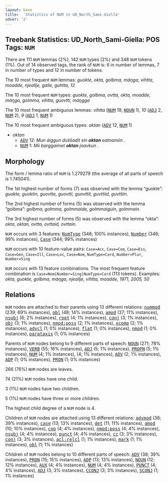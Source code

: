 ```yaml
---
layout: base
title:  'Statistics of NUM in UD_North_Sami-Giella'
udver: '2'
---
```


## Treebank Statistics: UD_North_Sami-Giella: POS Tags: `NUM`

There are 111 `NUM` lemmas (2%), 142 `NUM` types (2%) and 348 `NUM` tokens (1%).
Out of 14 observed tags, the rank of `NUM` is: 6 in number of lemmas, 7 in number of types and 12 in number of tokens.

The 10 most frequent `NUM` lemmas: <em>guokte, okta, golbma, máŋga, vihtta, moadde, njeallje, galle, guhtta, 12</em>

The 10 most frequent `NUM` types:  <em>guokte, golbma, ovtta, okta, moadde, máŋga, golmma, vihtta, guovtti, máŋgga</em>

The 10 most frequent ambiguous lemmas: <em>vihtta</em> (<tt><a href="sme_giella-pos-NUM.html">NUM</a></tt> 19, <tt><a href="sme_giella-pos-NOUN.html">NOUN</a></tt> 1), <em>10</em> (<tt><a href="sme_giella-pos-ADJ.html">ADJ</a></tt> 2, <tt><a href="sme_giella-pos-NUM.html">NUM</a></tt> 2), <em>9</em> (<tt><a href="sme_giella-pos-ADJ.html">ADJ</a></tt> 1, <tt><a href="sme_giella-pos-NUM.html">NUM</a></tt> 1)

The 10 most frequent ambiguous types:  <em>oktan</em> (<tt><a href="sme_giella-pos-ADV.html">ADV</a></tt> 12, <tt><a href="sme_giella-pos-NUM.html">NUM</a></tt> 1)


* <em>oktan</em>
  * <tt><a href="sme_giella-pos-ADV.html">ADV</a></tt> 12: <em>Mun áiggun duššadit sin <b>oktan</b> eatnamiin .</em>
  * <tt><a href="sme_giella-pos-NUM.html">NUM</a></tt> 1: <em>Mii barggaimet <b>oktan</b> joavkun .</em>

## Morphology

The form / lemma ratio of `NUM` is 1.279279 (the average of all parts of speech is 1.745041).

The 1st highest number of forms (7) was observed with the lemma “guokte”: <em>guokte, guoktin, guovtte, guovtti, guovttit, guvttiid, guvttiin</em>.

The 2nd highest number of forms (5) was observed with the lemma “golbma”: <em>golbma, golmma, golmmaide, golmmaiguin, golmmain</em>.

The 3rd highest number of forms (5) was observed with the lemma “okta”: <em>okta, oktan, ovtta, ovttaid, ovttain</em>.

`NUM` occurs with 3 features: <tt><a href="sme_giella-feat-NumType.html">NumType</a></tt> (348; 100% instances), <tt><a href="sme_giella-feat-Number.html">Number</a></tt> (346; 99% instances), <tt><a href="sme_giella-feat-Case.html">Case</a></tt> (344; 99% instances)

`NUM` occurs with 10 feature-value pairs: `Case=Acc`, `Case=Com`, `Case=Ess`, `Case=Gen`, `Case=Ill`, `Case=Loc`, `Case=Nom`, `NumType=Card`, `Number=Plur`, `Number=Sing`

`NUM` occurs with 13 feature combinations.
The most frequent feature combination is `Case=Nom|Number=Sing|NumType=Card` (113 tokens).
Examples: <em>okta, guokte, golbma, máŋga, njeallje, vihtta, moadde, 1971, 2005, 50</em>


## Relations

`NUM` nodes are attached to their parents using 13 different relations: <tt><a href="sme_giella-dep-nummod.html">nummod</a></tt> (239; 69% instances), <tt><a href="sme_giella-dep-obl.html">obl</a></tt> (48; 14% instances), <tt><a href="sme_giella-dep-amod.html">amod</a></tt> (37; 11% instances), <tt><a href="sme_giella-dep-nsubj.html">nsubj</a></tt> (6; 2% instances), <tt><a href="sme_giella-dep-root.html">root</a></tt> (4; 1% instances), <tt><a href="sme_giella-dep-conj.html">conj</a></tt> (3; 1% instances), <tt><a href="sme_giella-dep-obj.html">obj</a></tt> (3; 1% instances), <tt><a href="sme_giella-dep-nmod-poss.html">nmod:poss</a></tt> (2; 1% instances), <tt><a href="sme_giella-dep-xcomp.html">xcomp</a></tt> (2; 1% instances), <tt><a href="sme_giella-dep-advcl.html">advcl</a></tt> (1; 0% instances), <tt><a href="sme_giella-dep-flat.html">flat</a></tt> (1; 0% instances), <tt><a href="sme_giella-dep-nmod.html">nmod</a></tt> (1; 0% instances), <tt><a href="sme_giella-dep-parataxis.html">parataxis</a></tt> (1; 0% instances)

Parents of `NUM` nodes belong to 9 different parts of speech: <tt><a href="sme_giella-pos-NOUN.html">NOUN</a></tt> (271; 78% instances), <tt><a href="sme_giella-pos-VERB.html">VERB</a></tt> (55; 16% instances), <tt><a href="sme_giella-pos-ADJ.html">ADJ</a></tt> (5; 1% instances), <tt><a href="sme_giella-pos-PROPN.html">PROPN</a></tt> (5; 1% instances), <tt><a href="sme_giella-pos-NUM.html">NUM</a></tt> (4; 1% instances),  (4; 1% instances), <tt><a href="sme_giella-pos-ADV.html">ADV</a></tt> (2; 1% instances), <tt><a href="sme_giella-pos-ADP.html">ADP</a></tt> (1; 0% instances), <tt><a href="sme_giella-pos-PRON.html">PRON</a></tt> (1; 0% instances)

266 (76%) `NUM` nodes are leaves.

74 (21%) `NUM` nodes have one child.

3 (1%) `NUM` nodes have two children.

5 (1%) `NUM` nodes have three or more children.

The highest child degree of a `NUM` node is 4.

Children of `NUM` nodes are attached using 13 different relations: <tt><a href="sme_giella-dep-advmod.html">advmod</a></tt> (38; 39% instances), <tt><a href="sme_giella-dep-case.html">case</a></tt> (13; 13% instances), <tt><a href="sme_giella-dep-det.html">det</a></tt> (11; 11% instances), <tt><a href="sme_giella-dep-amod.html">amod</a></tt> (10; 10% instances), <tt><a href="sme_giella-dep-cop.html">cop</a></tt> (4; 4% instances), <tt><a href="sme_giella-dep-nmod-poss.html">nmod:poss</a></tt> (4; 4% instances), <tt><a href="sme_giella-dep-nsubj.html">nsubj</a></tt> (4; 4% instances), <tt><a href="sme_giella-dep-punct.html">punct</a></tt> (4; 4% instances), <tt><a href="sme_giella-dep-cc.html">cc</a></tt> (3; 3% instances), <tt><a href="sme_giella-dep-conj.html">conj</a></tt> (3; 3% instances), <tt><a href="sme_giella-dep-acl-relcl.html">acl:relcl</a></tt> (1; 1% instances), <tt><a href="sme_giella-dep-mark.html">mark</a></tt> (1; 1% instances), <tt><a href="sme_giella-dep-obl.html">obl</a></tt> (1; 1% instances)

Children of `NUM` nodes belong to 10 different parts of speech: <tt><a href="sme_giella-pos-ADV.html">ADV</a></tt> (38; 39% instances), <tt><a href="sme_giella-pos-PRON.html">PRON</a></tt> (15; 15% instances), <tt><a href="sme_giella-pos-ADP.html">ADP</a></tt> (13; 13% instances), <tt><a href="sme_giella-pos-NOUN.html">NOUN</a></tt> (12; 12% instances), <tt><a href="sme_giella-pos-AUX.html">AUX</a></tt> (4; 4% instances), <tt><a href="sme_giella-pos-NUM.html">NUM</a></tt> (4; 4% instances), <tt><a href="sme_giella-pos-PUNCT.html">PUNCT</a></tt> (4; 4% instances), <tt><a href="sme_giella-pos-ADJ.html">ADJ</a></tt> (3; 3% instances), <tt><a href="sme_giella-pos-CCONJ.html">CCONJ</a></tt> (3; 3% instances), <tt><a href="sme_giella-pos-SCONJ.html">SCONJ</a></tt> (1; 1% instances)

